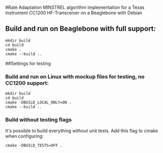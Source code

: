 #Rate Adaptation MINSTREL algorithm implementation for a Texas Instrument CC1200 HF-Transceiver on a Beaglebone with Debian

## Build and run on Beaglebone with full support:
```
mkdir build
cd build
cmake .
cmake --build ..
```

##Settings for testing

### Build and run on Linux with mockup files for testing, no CC1200 support:
```
mkdir build
cd build
cmake -DBUILD_LOCAL_ONLY=ON .
cmake --build ..
```

### Build without testing flags
It's possible to build everything without unit tests.
Add this flag to cmake when configuring:
```
cmake -DBUILD_TESTS=OFF .
```